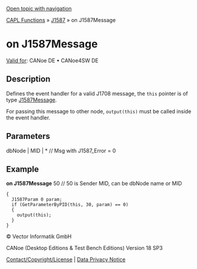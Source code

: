 [Open topic with navigation](../../../../../CANoeDEFamily.htm#Topics/CAPLFunctions/J1587/EventHandler/CAPLfunctionOnJ1587Message.md)

[CAPL Functions](../../CAPLfunctions.md) » [J1587](../CAPLfunctionsJ1587Overview.md) » on J1587Message

# on J1587Message

[Valid for](../../../Shared/FeatureAvailability.md):  CANoe DE • CANoe4SW DE

## Description

Defines the event handler for a valid J1708 message, the `this` pointer is of type [J1587Message](../../../Shared/CAPL/General/J1587Message.md).

For passing this message to other node, `output(this)` must be called inside the event handler.

## Parameters

dbNode | MID | * // Msg with J1587_Error = 0

## Example

**on J1587Message** 50 // 50 is Sender MID, can be dbNode name or MID

```
{
  J1587Param 0 param;
  if (GetParameterByPID(this, 30, param) == 0)
  {
    output(this);
  }
}
```

© Vector Informatik GmbH

CANoe (Desktop Editions & Test Bench Editions) Version 18 SP3

[Contact/Copyright/License](../../../Shared/ContactCopyrightLicense.md) | [Data Privacy Notice](https://www.vector.com/int/en/company/get-info/privacy-policy/)
